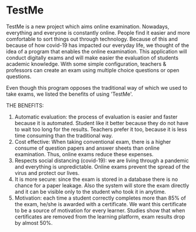 # TestMe
TestMe is a new project which aims online examination. Nowadays, everything and everyone is constantly online. People find it easier and more comfortable to sort things out through technology. Because of this and because of how covid-19 has impacted our everyday life, we thought of the idea of a program that enables the online examination.
This application will conduct digitally exams and will make easier the evaluation of students academic knowledge. With some simple configuration, teachers & professors can create an exam using multiple choice questions or open questions.

Even though this program opposes the traditional way of which we used to take exams, we listed the benefits of using 'TestMe'.

THE BENEFITS:
1. Automatic evaluation: the process of evaluation is easier and faster because it is automated. Student like it better because they do not have to wait too long for the results. Teachers prefer it too, because it is less time consuming than the traditional way.
2. Cost effective: When taking conventional exam, there is a higher consume of question papers and answer sheets than online examination. Thus, online exams reduce these expenses.
3. Respects social distancing (covid-19): we are living through a pandemic and everything is unpredictable. Online exams prevent the spread of the virus and protect our lives.
4. It is more secure: since the exam is stored in a database there is no chance for a paper leakage. Also the system will store the exam directly and it can be visible only to the student who took it in anytime.
5. Motivation: each time a student correctly completes more than 85% of the exam, he/she is awarded with a certificate. We want this certificate to be a source of motivation for every learner. Studies show that when certificates are removed from the learning platform, exam results drop by almost 50%.
